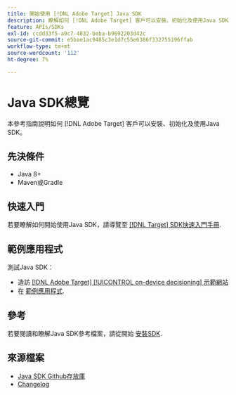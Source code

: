 ```yaml
---
title: 開始使用 [!DNL Adobe Target] Java SDK
description: 瞭解如何 [!DNL Adobe Target] 客戶可以安裝、初始化及使用Java SDK。
feature: APIs/SDKs
exl-id: ccdd33f5-a9c7-4832-beba-b9692203d42c
source-git-commit: e5bae1ac9485c3e1d7c55e6386f332755196ffab
workflow-type: tm+mt
source-wordcount: '112'
ht-degree: 7%

---
```


# Java SDK總覽

本參考指南說明如何 [!DNL Adobe Target] 客戶可以安裝、初始化及使用Java SDK。

## 先決條件

* Java 8+
* Maven或Gradle

## 快速入門

若要瞭解如何開始使用Java SDK，請導覽至 [[!DNL Target] SDK快速入門手冊](../sdk-guides/getting-started/getting-started.md).

## 範例應用程式

測試Java SDK：

* 造訪 [[!DNL Adobe Target] [!UICONTROL on-device decisioning] 示範網站](https://github.com/adobe/on-device-decisioning-demo-site)
* 在 [範例應用程式](../sdk-guides/sample-apps/sample-apps.md).

## 參考

若要閱讀和瞭解Java SDK參考檔案，請從開始 [安裝SDK](install-sdk.md).

## 來源檔案

* [Java SDK Github存放庫](https://github.com/adobe/target-java-sdk)
* [Changelog](https://github.com/adobe/target-java-sdk/blob/master/CHANGELOG.md)
